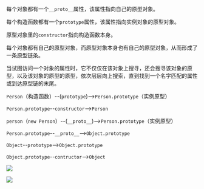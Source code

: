 每个对象都有一个`__proto__`属性，该属性指向自己的原型对象。

每个构造函数都有一个`prototype`属性，该属性指向实例对象的原型对象。

原型对象里的`constructor`指向构造函数本身。

每个对象都有自己的原型对象，而原型对象本身也有自己的原型对象，从而形成了一条原型链条。

当试图访问一个对象的属性时，它不仅仅在该对象上搜寻，还会搜寻该对象的原型，以及该对象的原型的原型，依次层层向上搜索，直到找到一个名字匹配的属性或到达原型链的末尾。

`Person`（构造函数）--(`prototype`)-->`Person.prototype`（实例原型）

`Person.prototype`--`constructor`-->`Person`

`person`（`new Person`）--(`__proto__`)-->`Person.prototype`（实例原型）

`Person.prototype`--`__proto__`-->`Object.prototype`

`Object`--`prototype`-->`Object.prototype`

`Object.prototype`--`contructor`-->`Object`

![](https://i.postimg.cc/CMrbRV78/4.jpg)

![](https://lark-assets-prod-aliyun.oss-cn-hangzhou.aliyuncs.com/yuque/0/2022/png/172511/1666254362978-resources/1293900/png/f833cc14-cd2f-4967-ad20-7f1997dfd469.png?OSSAccessKeyId=LTAI4GGhPJmQ4HWCmhDAn4F5&Expires=1666256165&Signature=iaERBieqT5FFb0Q5aJAeZFxw95A%3D)

